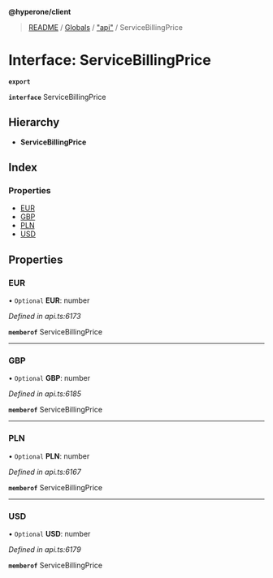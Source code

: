 **@hyperone/client**

> [README](../README.md) / [Globals](../globals.md) / ["api"](../modules/_api_.md) / ServiceBillingPrice

# Interface: ServiceBillingPrice

**`export`** 

**`interface`** ServiceBillingPrice

## Hierarchy

* **ServiceBillingPrice**

## Index

### Properties

* [EUR](_api_.servicebillingprice.md#eur)
* [GBP](_api_.servicebillingprice.md#gbp)
* [PLN](_api_.servicebillingprice.md#pln)
* [USD](_api_.servicebillingprice.md#usd)

## Properties

### EUR

• `Optional` **EUR**: number

*Defined in api.ts:6173*

**`memberof`** ServiceBillingPrice

___

### GBP

• `Optional` **GBP**: number

*Defined in api.ts:6185*

**`memberof`** ServiceBillingPrice

___

### PLN

• `Optional` **PLN**: number

*Defined in api.ts:6167*

**`memberof`** ServiceBillingPrice

___

### USD

• `Optional` **USD**: number

*Defined in api.ts:6179*

**`memberof`** ServiceBillingPrice
